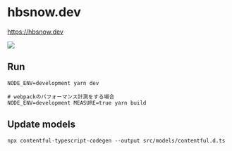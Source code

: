# hbsnow.dev

https://hbsnow.dev

[![](https://github.com/hbsnow/hbsnow.dev/workflows/Lint%20and%20Test/badge.svg)](https://github.com/hbsnow/hbsnow.dev/actions?query=workflow%3A%22Lint+and+Test%22)

## Run

```
NODE_ENV=development yarn dev

# webpackのパフォーマンス計測をする場合
NODE_ENV=development MEASURE=true yarn build
```

## Update models

```
npx contentful-typescript-codegen --output src/models/contentful.d.ts
```
